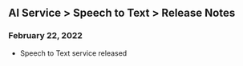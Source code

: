 ## AI Service > Speech to Text > Release Notes

### February 22, 2022
* Speech to Text service released